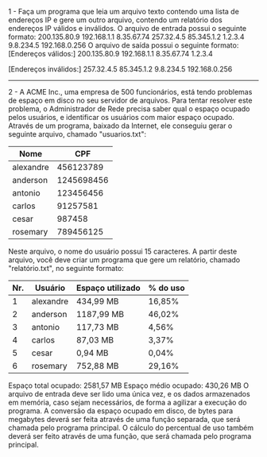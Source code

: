 1 - Faça um programa que leia um arquivo texto contendo uma lista de endereços IP e gere um outro arquivo, contendo um relatório dos    endereços IP válidos e inválidos.
O arquivo de entrada possui o seguinte formato:
200.135.80.9
192.168.1.1
8.35.67.74
257.32.4.5
85.345.1.2
1.2.3.4
9.8.234.5
192.168.0.256
O arquivo de saída possui o seguinte formato:
[Endereços válidos:]
200.135.80.9
192.168.1.1
8.35.67.74
1.2.3.4

[Endereços inválidos:]
257.32.4.5
85.345.1.2
9.8.234.5
192.168.0.256

---

2 - A ACME Inc., uma empresa de 500 funcionários, está tendo problemas de espaço em disco no seu servidor de arquivos. Para tentar resolver este problema, o Administrador de Rede precisa saber qual o espaço ocupado pelos usuários, e identificar os usuários com maior espaço ocupado. Através de um programa, baixado da Internet, ele conseguiu gerar o seguinte arquivo, chamado "usuarios.txt":

|Nome | CPF|
|----------|----------|
|alexandre | 456123789|
|anderson  |1245698456|
|antonio   | 123456456|
|carlos    |  91257581|
|cesar     |    987458|
|rosemary  | 789456125|


Neste arquivo, o nome do usuário possui 15 caracteres. A partir deste arquivo, você deve criar um programa que gere um relatório, chamado "relatório.txt", no seguinte formato:


|Nr. | Usuário    |    Espaço utilizado   |  % do uso|
|----|------------|-----------------------|----------|
|1   |  alexandre |     434,99 MB         |    16,85%|
|2   |  anderson  |    1187,99 MB         |    46,02%|
|3   |  antonio   |      117,73 MB        |     4,56%|
|4   |  carlos    |     87,03 MB          |     3,37%|
|5   |  cesar     |      0,94 MB          |     0,04%|
|6   |  rosemary  |     752,88 MB         |    29,16%|

Espaço total ocupado: 2581,57 MB
Espaço médio ocupado: 430,26 MB
O arquivo de entrada deve ser lido uma única vez, e os dados armazenados em memória, caso sejam necessários, de forma a agilizar a execução do programa. A conversão da espaço ocupado em disco, de bytes para megabytes deverá ser feita através de uma função separada, que será chamada pelo programa principal. O cálculo do percentual de uso também deverá ser feito através de uma função, que será chamada pelo programa principal.

